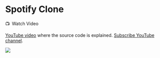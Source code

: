 # Spotify Clone

📺 Watch Video

[YouTube video](https://youtu.be/4TFbXepOjLI) where the source code is explained. [Subscribe YouTube channel](https://www.youtube.com/channel/UCkSbTj3XSWdaGfHiITheBqg).

![](https://github.com/mahdinazmi/Spotify-Clone-With-Flutter/blob/main/thumbnail.jpg)
